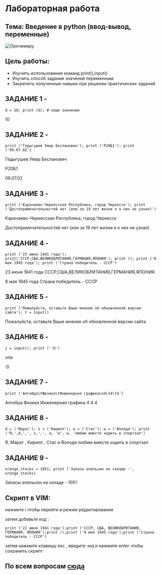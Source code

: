 # Лабораторная работа
## Тема: Введение в python (ввод-вывод, переменные)

![Орочимару](https://office-guru.ru/wp-content/uploads/2021/05/regular26.jpeg)

## Цель работы:
* Изучить использование команд print(),input()
* Изучить способ задания значений переменным
* Закрепить полученные навыки при решении практических заданий

## ЗАДАНИЕ 1 -

`d = 10; print (d); # наше значение` 

10

## ЗАДАНИЕ 2 - 

`print ('Гедыгушев Умар Бесланович'); print ('Р20Б1'); print ('09.07.02')`

Гедыгушев Умар Бесланович

Р20Б1

09.07.02

## ЗАДАНИЕ 3 - 

`print ('Карачаево-Черкесская Республика, город Черкесск'); print ('Достопримечательностей нет (или за 19 лет жизни я о них не узнал)')`

Карачаево-Черкесская Республика, город Черкесск

Достопримечательностей нет (или за 19 лет жизни я о них не узнал)

## ЗАДАНИЕ 4 - 

`print ('23 июня 1941 года'); print('СССР,США,ВЕЛИКОБРИТАНИЯ,ГЕРМАНИЯ,ЯПОНИЯ'); print (); print ('8 мая 1945 года'); print ('Страна победитель - СССР')`

23 июня 1941 года
СССР,США,ВЕЛИКОБРИТАНИЯ,ГЕРМАНИЯ,ЯПОНИЯ

8 мая 1945 года
Страна победитель - СССР

## ЗАДАНИЕ 5 - 

`print ('Пожалуйста, оставьте Ваше мнение об обновленной версии сайта'); t = input()`

Пожалуйста, оставьте Ваше мнение об обновленной версии сайта

## ЗАДАНИЕ 6 - 

`j = input(); print (':D')`

опа

:D

## ЗАДАНИЕ 7 - 

`print ('Алгебра\tФизика\tИнженерная графика\n4\t4\t4')`

Алгебра Физика  Инженерная графика
4       4       4

## ЗАДАНИЕ 8 - 

`d = ('Марат'); s = ('Кирилл'); a = ('Стас'); w = ('Володя'); print ('Я,',d,',', s,',', a, 'и', w, 'любим вместе ходить в спортзал')`

Я, Марат , Кирилл , Стас и Володя любим вместе ходить в спортзал

## ЗАДАНИЕ 9 - 

`orange_stocks = 1051; print ('Запасы апельсин на складе -', orange_stocks)`

Запасы апельсин на складе - 1051
 
## Скрипт в VIM: 

нажмите i чтобы перейти в режим редактирования

затем добавьте код : 

`print ('22 июня 1941 года');print ('СССР, США, ВЕЛИКОБРИТАНИЯ, ГЕРМАНИЯ, ЯПОНИЯ');print ();print ('9 мая 1945 года');print ('Страна победитель - СССР') `

затем нажмите клавишу esc , введите :wq и нажмите enter чтобы сохранить скрипт

## По всем вопросам [сюда](https://t.me/Zeusjaber)

